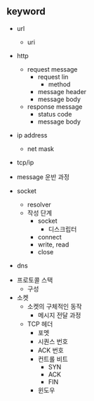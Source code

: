 ## keyword

* url
    * uri
* http
    * request message
        * request lin
            * method
        * message header
        * message body
    * response message
        * status code
        * message body

* ip address
    * net mask
* tcp/ip
* message 운반 과정
* socket 
    * resolver
    * 작성 단계
        * socket
            * 디스크립터
        * connect
        * write, read
        * close
* dns
<!--  -->

* 프로토콜 스택
    * 구성
* 소켓
    * 소켓의 구체적인 동작
        * 메시지 전달 과정
    * TCP 헤더
        * 포멧
        * 시퀀스 번호
        * ACK 번호
        * 컨트롤 비트
            * SYN
            * ACK
            * FIN
        * 윈도우

<!--  -->



            